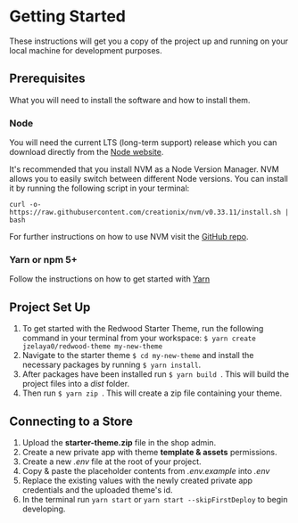 # Getting Started
These instructions will get you a copy of the project up and running on your local machine for development purposes.

## Prerequisites

What you will need to install the software and how to install them.

### Node
You will need the current LTS (long-term support) release which you can download directly from the [Node website](https://nodejs.org/en/).

It's recommended that you install NVM as a Node Version Manager. NVM allows you to easily switch between different Node versions. You can install it by running the following script in your terminal:

```
curl -o- https://raw.githubusercontent.com/creationix/nvm/v0.33.11/install.sh | bash
```

For further instructions on how to use NVM visit the [GitHub repo](https://github.com/creationix/nvm#usage).

### Yarn or npm 5+
Follow the instructions on how to get started with [Yarn](https://yarnpkg.com/en/docs/install)

## Project Set Up

1. To get started with the Redwood Starter Theme, run the following command in your terminal from your workspace:  ```$ yarn create jzelaya0/redwood-theme my-new-theme```
2. Navigate to the starter theme ```$ cd my-new-theme```  and install the necessary packages by running ```$ yarn install```.
3. After packages have been installed run ```$ yarn build ```. This will build the project files into a _dist_ folder.
4. Then run ```$ yarn zip ```. This will create a zip file containing your theme.

## Connecting to a Store

1. Upload the **starter-theme.zip** file in the shop admin.
2. Create a new private app with theme **template & assets** permissions.
3. Create a new *.env* file at the root of your project.
4. Copy & paste the placeholder contents from *.env.example* into *.env*
5. Replace the existing values with the newly created private app credentials and the uploaded theme's id.
6. In the terminal run ```yarn start``` or ```yarn start --skipFirstDeploy``` to begin developing.
